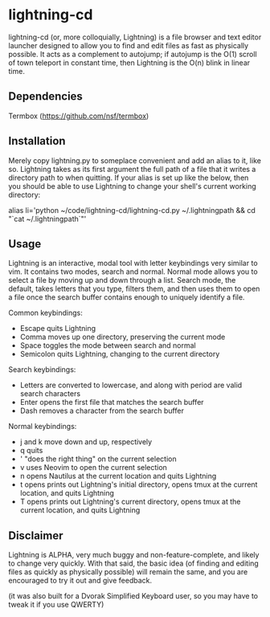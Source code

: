 # lightning-cd

lightning-cd (or, more colloquially, Lightning) is a file browser and text editor launcher designed to allow you to find and edit files as fast as physically possible.  It acts as a complement to autojump; if autojump is the O(1) scroll of town teleport in constant time, then Lightning is the O(n) blink in linear time.

Dependencies
-----------

Termbox (https://github.com/nsf/termbox)

Installation
------------

Merely copy lightning.py to someplace convenient and add an alias to it, like so.  Lightning takes as its first argument the full path of a file that it writes a directory path to when quitting.  If your alias is set up like the below, then you should be able to use Lightning to change your shell's current working directory:

alias li='python ~/code/lightning-cd/lightning-cd.py ~/.lightningpath && cd "\`cat ~/.lightningpath\`"'

Usage
-----

Lightning is an interactive, modal tool with letter keybindings very similar to vim.  It contains two modes, search and normal.  Normal mode allows you to select a file by moving up and down through a list.  Search mode, the default, takes letters that you type, filters them, and then uses them to open a file once the search buffer contains enough to uniquely identify a file.

Common keybindings:
 - Escape quits Lightning
 - Comma moves up one directory, preserving the current mode
 - Space toggles the mode between search and normal
 - Semicolon quits Lightning, changing to the current directory

Search keybindings:
 - Letters are converted to lowercase, and along with period are valid search characters
 - Enter opens the first file that matches the search buffer
 - Dash removes a character from the search buffer

Normal keybindings:
 - j and k move down and up, respectively
 - q quits
 - ' "does the right thing" on the current selection
 - v uses Neovim to open the current selection
 - n opens Nautilus at the current location and quits Lightning
 - t opens prints out Lightning's initial directory, opens tmux at the current location, and quits Lightning
 - T opens prints out Lightning's current directory, opens tmux at the current location, and quits Lightning

Disclaimer
---------

Lightning is ALPHA, very much buggy and non-feature-complete, and likely to change very quickly.  With that said, the basic idea (of finding and editing files as quickly as physically possible) will remain the same, and you are encouraged to try it out and give feedback.

(it was also built for a Dvorak Simplified Keyboard user, so you may have to tweak it if you use QWERTY)
